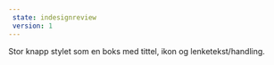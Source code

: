 ```yaml
---
 state: indesignreview
 version: 1
---
```

Stor knapp stylet som en boks med tittel, ikon og lenketekst/handling.
